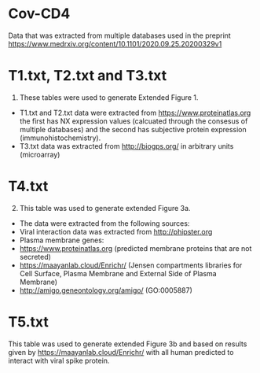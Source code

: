 # Cov-CD4
Data that was extracted from multiple databases used in the preprint https://www.medrxiv.org/content/10.1101/2020.09.25.20200329v1

# T1.txt, T2.txt and T3.txt
1. These tables were used to generate Extended Figure 1.
 - T1.txt and T2.txt data were extracted from https://www.proteinatlas.org the first has NX expression values (calcuated through the consesus of multiple databases) and the second has subjective protein expression (immunohistochemistry).
 - T3.txt data was extracted from http://biogps.org/ in arbitrary units (microarray)

# T4.txt
2. This table was used to generate extended Figure 3a.
 - The data were extracted from the following sources:
  - Viral interaction data was extracted from http://phipster.org 
 - Plasma membrane genes:
  - https://www.proteinatlas.org (predicted membrane proteins that are not secreted)
  - https://maayanlab.cloud/Enrichr/ (Jensen compartments libraries for Cell Surface, Plasma Membrane and External Side of Plasma Membrane)
  - http://amigo.geneontology.org/amigo/ (GO:0005887)

# T5.txt
This table was used to generate extended Figure 3b and based on results given by https://maayanlab.cloud/Enrichr/ with all human predicted to interact with viral spike protein.
